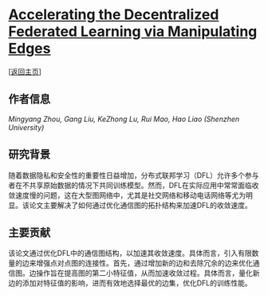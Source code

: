 # [Accelerating the Decentralized Federated Learning via Manipulating Edges](https://doi.org/10.1145/3589334.3645509)

\[[返回主页](https://github.com/withhaotian/awesome-edge-AI-papers.git)\]

## 作者信息
*Mingyang Zhou, Gang Liu, KeZhong Lu, Rui Mao, Hao Liao (Shenzhen University)*

## 研究背景
随着数据隐私和安全性的重要性日益增加，分布式联邦学习（DFL）允许多个参与者在不共享原始数据的情况下共同训练模型。然而，DFL在实际应用中常常面临收敛速度慢的问题，这在大型图网络中，尤其是社交网络和移动电话网络等尤为明显。该论文主要解决了如何通过优化通信图的拓扑结构来加速DFL的收敛速度。

## 主要贡献
该论文通过优化DFL中的通信图结构，以加速其收敛速度。具体而言，引入有限数量的边来增强点对点图的连接性。首先，通过增加新的边和去除冗余的边来优化通信图。边操作旨在提高图的第二小特征值，从而加速收敛过程。具体而言，量化新边的添加对特征值的影响，进而有效地选择最优的边集，优化DFL的训练性能。
